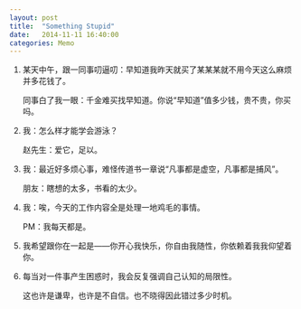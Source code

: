 ```yaml
---
layout: post
title:  "Something Stupid"
date:   2014-11-11 16:40:00
categories: Memo
---
```


1. 某天中午，跟一同事叨逼叨：早知道我昨天就买了某某某就不用今天这么麻烦并多花钱了。

    同事白了我一眼：千金难买找早知道。你说“早知道”值多少钱，贵不贵，你买吗。
2. 我：怎么样才能学会游泳？

    赵先生：爱它，足以。
    
3. 我：最近好多烦心事，难怪传道书一章说“凡事都是虚空，凡事都是捕风”。

    朋友：瞎想的太多，书看的太少。
    
4. 我：唉，今天的工作内容全是处理一地鸡毛的事情。

    PM：我每天都是。
    
5. 我希望跟你在一起是——你开心我快乐，你自由我随性，你依赖着我我仰望着你。

6. 每当对一件事产生困惑时，我会反复强调自己认知的局限性。

    这也许是谦卑，也许是不自信。也不晓得因此错过多少时机。